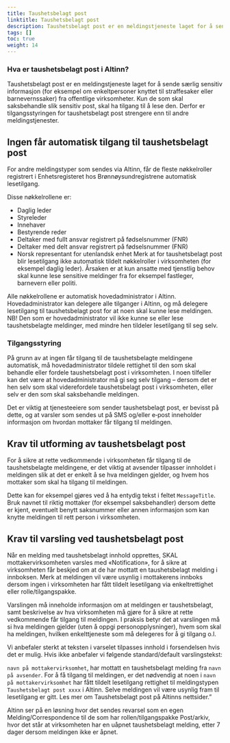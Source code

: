 ```yaml
---
title: Taushetsbelagt post
linktitle: Taushetsbelagt post
description: Taushetsbelagt post er en meldingstjeneste laget for å sende særlig sensitiv informasjon.
tags: []
toc: true
weight: 14
---
```


### Hva er taushetsbelagt post i Altinn?

Taushetsbelagt post er en meldingstjeneste laget for å sende særlig sensitiv informasjon (for eksempel om enkeltpersoner knyttet til straffesaker eller barnevernssaker) fra offentlige virksomheter. Kun de som skal saksbehandle slik sensitiv post, skal ha tilgang til å lese den. Derfor er tilgangsstyringen for taushetsbelagt post strengere enn til andre meldingstjenester.  


## Ingen får automatisk tilgang til taushetsbelagt post

For andre meldingstyper som sendes via Altinn, får de fleste nøkkelroller registrert i Enhetsregisteret hos Brønnøysundregistrene automatisk lesetilgang.

Disse nøkkelrollene er:
- Daglig leder
- Styreleder
- Innehaver
- Bestyrende reder
- Deltaker med fullt ansvar registrert på fødselsnummer (FNR)
- Deltaker med delt ansvar registrert på fødselsnummer (FNR)
- Norsk representant for utenlandsk enhet
Merk at for taushetsbelagt post blir lesetilgang ikke automatisk tildelt nøkkelroller i virksomheten (for eksempel daglig leder). Årsaken er at kun ansatte med tjenstlig behov skal kunne lese sensitive meldinger fra for eksempel fastleger, barnevern eller politi.

Alle nøkkelrollene er automatisk hovedadministrator i Altinn. Hovedadministrator kan delegere alle tilganger i Altinn, og må delegere lesetilgang til taushetsbelagt post for at noen skal kunne lese meldingen. NB! Den som er hovedadministrator vil ikke kunne se eller lese taushetsbelagte meldinger, med mindre hen tildeler lesetilgang til seg selv.

### Tilgangsstyring

På grunn av at ingen får tilgang til de taushetsbelagte meldingene automatisk, må hovedadministrator tildele rettighet til den som skal behandle eller fordele taushetsbelagt post i virksomheten. I noen tilfeller kan det være at hovedadministrator må gi seg selv tilgang – dersom det er hen selv som skal viderefordele taushetsbelagt post i virksomheten, eller selv er den som skal saksbehandle meldingen.

Det er viktig at tjenesteeiere som sender taushetsbelagt post, er bevisst på dette, og at varsler som sendes ut på SMS og/eller e‑post inneholder informasjon om hvordan mottaker får tilgang til meldingen.


## Krav til utforming av taushetsbelagt post

For å sikre at rette vedkommende i virksomheten får tilgang til de taushetsbelagte meldingene, er det viktig at avsender tilpasser innholdet i meldingen slik at det er enkelt å se hva meldingen gjelder, og hvem hos mottaker som skal ha tilgang til meldingen. 

Dette kan for eksempel gjøres ved å ha entydig tekst i feltet `MessageTitle`. Bruk navnet til riktig mottaker (for eksempel saksbehandler) dersom dette er kjent, eventuelt benytt saksnummer eller annen informasjon som kan knytte meldingen til rett person i virksomheten.


## Krav til varsling ved taushetsbelagt post

Når en melding med taushetsbelagt innhold opprettes, SKAL mottakervirksomheten varsles med «Notification», for å sikre at virksomheten får beskjed om at de har mottatt en taushetsbelagt melding i innboksen. Merk at meldingen vil være usynlig i mottakerens innboks dersom ingen i virksomheten har fått tildelt lesetilgang via enkeltrettighet eller rolle/tilgangspakke.

Varslingen må inneholde informasjon om at meldingen er taushetsbelagt, samt beskrivelse av hva virksomheten må gjøre for å sikre at rette vedkommende får tilgang til meldingen. I praksis betyr det at varslingen må si hva meldingen gjelder (uten å oppgi personopplysninger), hvem som skal ha meldingen, hvilken enkelttjeneste som må delegeres for å gi tilgang o.l.

Vi anbefaler sterkt at teksten i varselet tilpasses innhold i forsendelsen hvis det er mulig. Hvis ikke anbefaler vi følgende standard/default varslingstekst:

`navn på mottakervirksomhet`, har mottatt en taushetsbelagt melding fra `navn på avsender`. For å få tilgang til meldingen, er det nødvendig at noen i `navn på mottakervirksomhet` har fått tildelt lesetilgang rettighet til meldingstypen `Taushetsbelagt post xxxx` i Altinn. Selve meldingen vil være usynlig fram til lesetilgang er gitt. Les mer om  Taushetsbelagt post på Altinns nettsider.”


Altinn ser på en løsning hvor det sendes revarsel som en egen Melding/Correspondence til de som har rollen/tilgangspakke Post/arkiv, hvor det står at virksomheten har en uåpnet taushetsbelagt melding, etter 7 dager dersom meldingen ikke er åpnet. 
